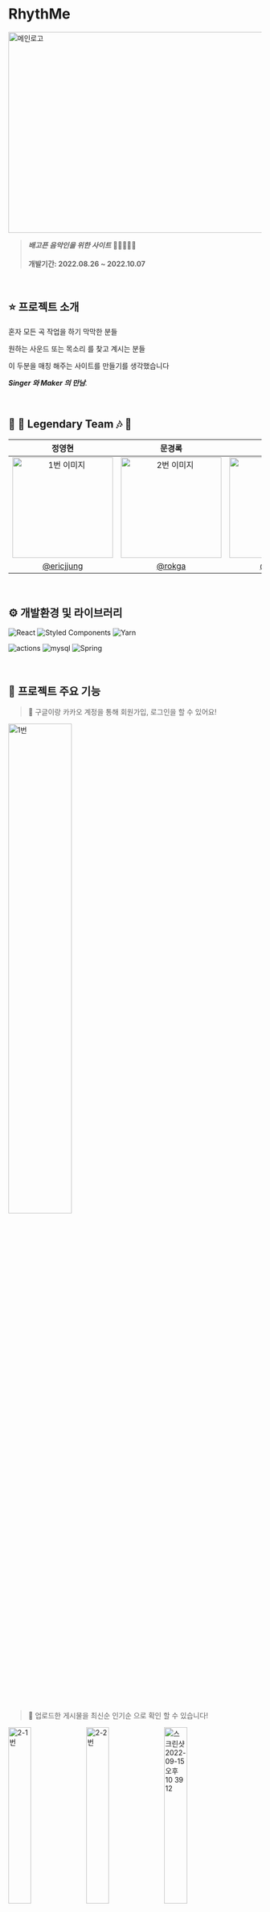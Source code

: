 # RhythMe
<img height="400" src="https://user-images.githubusercontent.com/108949232/190432270-6ae11497-694c-4648-9ece-4eaa8fa7aa05.jpeg" alt="메인로고" width=1200 height=1000 ></img>
> **_배고픈 음악인을 위한 사이트_** 🧑🏿‍🎤🧑‍🎤<br/><br/>
> **개발기간: 2022.08.26 ~ 2022.10.07**

<br/>

## ⭐️ 프로젝트 소개


혼자 모든 곡 작업을 하기 막막한 분들

원하는 사운드 또는 목소리 를 찾고 계시는 분들

이 두분을 매칭 해주는 사이트를 만들기를 생각했습니다

_**Singer 와 Maker 의 만남**._

<br/>

## 🎼 🎵 Legendary Team 🎶 🎹

|정영현|문경록|이장원|성필상|서동욱|김재열|
|:-:|:-:|:-:|:-:|:-:|:-:|
|<img src="https://user-images.githubusercontent.com/108949232/190429470-fd9d76e6-7052-4c60-8665-bedf714a1b06.jpeg" alt="1번 이미지" width=200 height=200>|<img src="https://user-images.githubusercontent.com/108949232/190429960-de0488b0-162c-4aab-a715-45700305bde0.jpeg" alt="2번 이미지" width=200 >|<img src="https://user-images.githubusercontent.com/108949232/190430087-1c67a494-bc12-431d-b589-1bf33ef9e769.jpeg" alt="3번 이미지" width=200 height=200 >|<img src="https://user-images.githubusercontent.com/108949232/190430209-bc6589da-357b-47a5-ad3b-cee22eb07dea.jpeg" alt="4번 이미지" width=200 height=200>|<img src="https://user-images.githubusercontent.com/108949232/190430378-3416ce97-d17d-4727-8d71-96d3b0b96e5a.jpeg" alt="5번 이미지" width=200 height=200>|<img src="https://user-images.githubusercontent.com/108949232/190430522-3c49710e-6bfc-4615-a0a2-e4b3de654b06.jpeg" alt="6번 이미지" width=200 >|
|[@ericjjung](https://github.com/ericjjung)|[@rokga](https://github.com/rokga)|[@wkddnjs](https://github.com/wkddnjs)|[@lucy-pill](https://github.com/lucy-pill)|[@SeoNaRu](https://github.com/SeoNaRu)|[@charlie7590](charlie7590@gmail.com)|

<br/>

## ⚙️ 개발환경 및 라이브러리
![React](https://img.shields.io/badge/react-%2320232a.svg?style=for-the-badge&logo=react&logoColor=%2361DAFB)
![Styled Components](https://img.shields.io/badge/styled--components-DB7093?style=for-the-badge&logo=styled-components&logoColor=white)
![Yarn](https://img.shields.io/badge/yarn-%232C8EBB.svg?style=for-the-badge&logo=yarn&logoColor=white)

<img src="https://img.shields.io/badge/GitHub_Actions-2088FF?style=for-the-badge&logo=github-actions&logoColor=white" alt="actions"><img>
<img src="https://img.shields.io/badge/MySQL-00000F?style=for-the-badge&logo=mysql&logoColor=white" alt="mysql"><img>
![Spring](https://img.shields.io/badge/spring-%236DB33F.svg?style=for-the-badge&logo=spring&logoColor=white)



<br/>

## 🌟 프로젝트 주요 기능

> 🔑 구글이랑 카카오 계정을 통해 회원가입, 로그인을 할 수 있어요!

<img src="https://user-images.githubusercontent.com/108949232/190432848-87c54321-fcb5-49e6-91c5-89594af3ebc4.png" alt="1번" width=50% height=50%>


> 🎼 업로드한 게시물을 최신순 인기순 으로 확인 할 수 있습니다!

<img src="https://user-images.githubusercontent.com/108949232/190433018-92f8c4e0-1c6f-4b25-9048-3a8d6b28da6e.png" alt="2-1번" width=30%>
<img src="https://user-images.githubusercontent.com/108949232/190433163-2196d15a-83e6-4642-b652-2296a64793d3.png" alt="2-2번" width=30% height=30%>
<img width=30% height=30% alt="스크린샷 2022-09-15 오후 10 39 12" src="https://user-images.githubusercontent.com/108949232/190433321-04e05c7a-715b-40ba-a78f-350ae38a5abe.png">


> 🎵 가사 곡소개 포지션 콜라보 의사 제목 앨범 커버 오디오를 직접 업로드 할 수 있습니다!

<img width=50% height=50% alt="스크린샷 2022-09-15 오후 10 44 45" src="https://user-images.githubusercontent.com/108949232/190433543-4e2a3e56-cd80-45e1-a078-6031a8bc7d79.png">


> 🎹 올린 음악을 재생바로 들으실수 있습니다! 

<img width=80% alt="스크린샷 2022-09-15 오후 10 48 04" src="https://user-images.githubusercontent.com/108949232/190433830-abcdb461-f015-47e9-8e5f-ac99df77d4d2.png">


> 🤝 마음에 드는 음악을 발견 하셨다면 채팅으로 같이 곡잡업을 할 수 있는지 물어볼수 있습니다!

<img width=50% alt="스크린샷 2022-09-15 오후 10 50 12" src="https://user-images.githubusercontent.com/108949232/190433968-24ef4e4d-6262-469a-b545-84e6ada7229a.png">


> 🧚‍♀️ 자기에 맞는 포지션을 고른뒤 업로드 개수를 올려보세요 사용자가 싱어인지 메이커인지 알 수 있는 배지를 드립니다 :)

<img src="https://user-images.githubusercontent.com/108949232/190437932-2bfd55d4-4473-4c89-89e0-d3f52322dd4b.png" width=100%>

<br/>

## ⚒ 아키텍쳐 

### ⏺ MVVM-C & Clean Architecture

<img width="994" alt="마지막" src="https://user-images.githubusercontent.com/108949232/190438450-599a5044-c9a5-4f73-8782-baa5c5210446.png">

## FE
> **React**
- 컴퍼넌트로 레고 블럭과 같은 작은 단위로 개발을 한다
이렇게 하면 가독성이 높고 간단하여 캡슐화,확장성,결합성,재사용과 같은 장점이  있어 짧은 시간에 완성도 있는 서비스를 만들기 용이하다.

- 또한 개발을 하다보면 막히는 부분, 오류가 있는 부분이 많은데 다른 라이브러리에 비해 사용자가 많고, 커뮤니티 자료가 많아서 막히는 부분에서 찾아볼 자료가 많고 사용하기 편해서 선정 했다.

> **Zustand**
- 자주 사용하던 Redux와 같은 Flux 아키텍처를 사용하고, 거의 없다시피한 보일러 플레이트 코드와 간편한 사용법 그리고 Redux devtools를 사용 할 수 있어 디버깅이 가능하다는 점으로 인해 이번 프로젝트의 전역상태 라이브러리로 선정.

> **styled-components**
- GlobalStyle의 전역 스타일 지정과 ThemeProvider의 스타일 코드 재사용성으로 인해 스타일 라이브러리로 선정.

## BE

> **GitAction/CodeDeploy**
- 깃 액션과 AWS CodeDeploy를 사용 하여 프론트와 통신을 실제 사용 환경에서 빠르게 테스트 해볼 수 있음

> **CI/CD**
- 빌드/테스트/배포를 자동화 시켜서 기존 bulid,filezilla 사용 에 비해 개발 속도 향상

> **WabSocket**
- 양방향 통신인 WebSocket 을 사용하여 싱어와 메이커가 실시간으로 소통하며 음원을 만들 수 있도록 함

> **Spring Boot/Spring Data JPA/Spring Spring Security**
- Java 언어가 그렇듯이 Spring Boot로 만든 웹 애플리케이션은 가상 머신을 사용하여 시스템 환겨에 상관없이 독립적인 배포가 수월합니다.

-국내 Java Spring 사용자가 월등히 많아 커뮤니티 활성화 및 참고 자료가 방대하여 원하는 기능을 개발하기 수월한 장점이 있습니다

<br/>



## 🔥 기술적 도전(보류)

### ⏺ 보류
- 보류
- 보류

